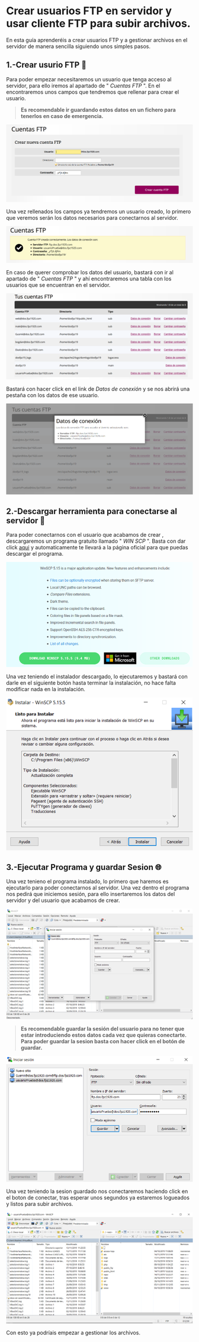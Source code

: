 
# Crear usuarios FTP en servidor y usar cliente FTP para subir archivos.

En esta guía aprenderéis a crear usuarios FTP y a gestionar archivos en el servidor de manera sencilla siguiendo unos simples pasos.

## 1.-Crear usurio FTP  	:bust_in_silhouette:

Para poder empezar necesitaremos un usuario que tenga acceso al servidor, para ello iremos al apartado de " *Cuentas FTP* ". 
En el encontraremos unos campos que tendremos que rellenar para crear el usuario.

>**Es recomendable ir guardando estos datos en un fichero para tenerlos en caso de emergencia.**


![Imagen de creacion de usuario](images/doc06/CrearUsuario.PNG)

Una vez rellenados los campos ya tendremos un usuario creado, lo primero que veremos serán los datos necesarios para conectarnos al servidor.

![Imagen de datos del usuario](images/doc06/DatosUsuario.PNG)

En caso de querer comprobar los datos del usuario, bastará con ir al apartado de " *Cuentas FTP* " y ahí encontraremos una tabla con los usuarios que se encuentran en el servidor.

![Imagen de datos del usuario](images/doc06/ComprobarDatos.PNG)

Bastará con hacer click en el link de *Datos de conexión* y se nos abrirá una pestaña con los datos de ese usuario.

![Imagen de datos del usuario en modal](images/doc06/DatosUsuarioModal.PNG)

## 2.-Descargar herramienta para conectarse al servidor :wrench:

Para poder conectarnos con el usuario que acabamos de crear , descargaremos un programa gratuito llamado " *WIN SCP* ". Basta con dar click [aqui](https://winscp.net/eng/download.php) y automaticamente te llevará a la página oficial para que puedas descargar el programa.

![Imagen de la descarga de Win SCP](images/doc06/DescargaWinSCP.PNG)

Una vez teniendo el instalador descargado, lo ejecutaremos y bastará con darle en el siguiente botón hasta terminar la instalación, no hace falta modificar nada en la instalación.

![Imagen de como se termina la instalacion de Win SCP](images/doc06/TerminarInstalacion.PNG)


## 3.-Ejecutar Programa y guardar Sesion :globe_with_meridians:

Una vez tenieno el programa instalado, lo primero que haremos es ejecutarlo para poder conectarnos al servidor. Una vez dentro el programa nos pedirá que iniciemos sesión, para ello insertaremos los datos del servidor y del usuario que acabamos de crear.

![Imagen de los campos que te pide Win SCP al abrir](images/doc06/SesionWinSCP.PNG)

 
>**Es recomendable guardar la sesión del usuario para no tener que estar introduciendo estos datos cada vez que quieras conectarte. Para poder guardar la sesion basta con hacer click en el botón de guardar.**



![Imagen de como se ven los datos metidos en el login de Win SCP](images/doc06/DatosMetidosWinSCP.PNG)

Una vez teniendo la sesion guardado nos conectaremos haciendo click en el boton de conectar, tras esperar unos segundos ya estaremos logueados y listos para subir archivos.

![Imagen de como se ve la sesión logueada ya](images/doc06/SesionLogueada.PNG)

Con esto ya podríais empezar a gestionar los archivos.